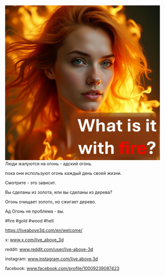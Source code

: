 ![Video cover image](../cover.jpg)
Люди жалуются на огонь - адский огонь.

пока они используют огонь каждый день своей жизни.

Смотрите - это зависит.

Вы сделаны из золота, или вы сделаны из дерева?

Огонь очищает золото, но сжигает дерево.

Ад Огонь не проблема - вы.


#fire #gold #wood #hell


https://liveabove3d.com/en/welcome/

x: www.x.com/live_above_3d


reddit: www.reddit.com/user/live-above-3d

instagram: www.instagram.com/live.above.3d

facebook: www.facebook.com/profile/10009239087423




